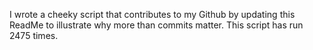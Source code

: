 I wrote a cheeky script that contributes to my Github by updating this ReadMe to illustrate why more than commits matter. This script has run 2475 times.